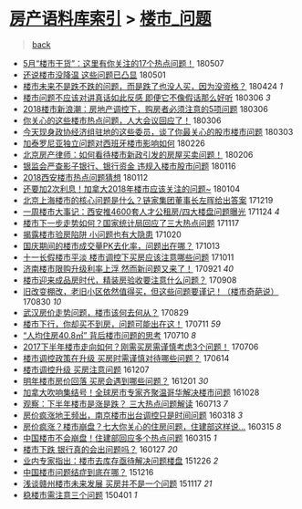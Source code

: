 [房产语料库索引](../../README.md)  > [楼市_问题](楼市_问题.md)
====
> [back](../README.md)

- [5月“楼市干货”：这里有你关注的17个热点问题！](http://jkwz.applinzi.com/ittc/7100375811041526794.html#5%E6%9C%88%E2%80%9C%E6%A5%BC%E5%B8%82%E5%B9%B2%E8%B4%A7%E2%80%9D%EF%BC%9A%E8%BF%99%E9%87%8C%E6%9C%89%E4%BD%A0%E5%85%B3%E6%B3%A8%E7%9A%8417%E4%B8%AA%E7%83%AD%E7%82%B9%E9%97%AE%E9%A2%98%EF%BC%81) 180507  
- [还说楼市没降温 这些问题已凸显](http://jkwz.applinzi.com/ittc/7098093274449576971.html#%E8%BF%98%E8%AF%B4%E6%A5%BC%E5%B8%82%E6%B2%A1%E9%99%8D%E6%B8%A9+%E8%BF%99%E4%BA%9B%E9%97%AE%E9%A2%98%E5%B7%B2%E5%87%B8%E6%98%BE) 180501  
- [楼市未来不是跌不跌的问题，而是跌了也没人买，因为没资格？](http://jkwz.applinzi.com/ittc/7095687006988534790.html#%E6%A5%BC%E5%B8%82%E6%9C%AA%E6%9D%A5%E4%B8%8D%E6%98%AF%E8%B7%8C%E4%B8%8D%E8%B7%8C%E7%9A%84%E9%97%AE%E9%A2%98%EF%BC%8C%E8%80%8C%E6%98%AF%E8%B7%8C%E4%BA%86%E4%B9%9F%E6%B2%A1%E4%BA%BA%E4%B9%B0%EF%BC%8C%E5%9B%A0%E4%B8%BA%E6%B2%A1%E8%B5%84%E6%A0%BC%EF%BC%9F) 180424 *1* 
- [楼市问题不应该对讲真话如此反感 即便它不像假话那么好听](http://jkwz.applinzi.com/ittc/7077454534781961226.html#%E6%A5%BC%E5%B8%82%E9%97%AE%E9%A2%98%E4%B8%8D%E5%BA%94%E8%AF%A5%E5%AF%B9%E8%AE%B2%E7%9C%9F%E8%AF%9D%E5%A6%82%E6%AD%A4%E5%8F%8D%E6%84%9F+%E5%8D%B3%E4%BE%BF%E5%AE%83%E4%B8%8D%E5%83%8F%E5%81%87%E8%AF%9D%E9%82%A3%E4%B9%88%E5%A5%BD%E5%90%AC) 180306 *3* 
- [2018楼市新浪潮：房地产调控下，购房者必须注意的5项问题](http://jkwz.applinzi.com/ittc/7077394623050023942.html#2018%E6%A5%BC%E5%B8%82%E6%96%B0%E6%B5%AA%E6%BD%AE%EF%BC%9A%E6%88%BF%E5%9C%B0%E4%BA%A7%E8%B0%83%E6%8E%A7%E4%B8%8B%EF%BC%8C%E8%B4%AD%E6%88%BF%E8%80%85%E5%BF%85%E9%A1%BB%E6%B3%A8%E6%84%8F%E7%9A%845%E9%A1%B9%E9%97%AE%E9%A2%98) 180306  
- [你关心的这些楼市热点问题，人大会议回应了！](http://jkwz.applinzi.com/ittc/7077302133844345872.html#%E4%BD%A0%E5%85%B3%E5%BF%83%E7%9A%84%E8%BF%99%E4%BA%9B%E6%A5%BC%E5%B8%82%E7%83%AD%E7%82%B9%E9%97%AE%E9%A2%98%EF%BC%8C%E4%BA%BA%E5%A4%A7%E4%BC%9A%E8%AE%AE%E5%9B%9E%E5%BA%94%E4%BA%86%EF%BC%81) 180306  
- [今天现身政协经济组驻地的这些委员，谈了你最关心的股市楼市问题](http://jkwz.applinzi.com/ittc/7076039669324448784.html#%E4%BB%8A%E5%A4%A9%E7%8E%B0%E8%BA%AB%E6%94%BF%E5%8D%8F%E7%BB%8F%E6%B5%8E%E7%BB%84%E9%A9%BB%E5%9C%B0%E7%9A%84%E8%BF%99%E4%BA%9B%E5%A7%94%E5%91%98%EF%BC%8C%E8%B0%88%E4%BA%86%E4%BD%A0%E6%9C%80%E5%85%B3%E5%BF%83%E7%9A%84%E8%82%A1%E5%B8%82%E6%A5%BC%E5%B8%82%E9%97%AE%E9%A2%98) 180303  
- [加泰罗尼亚独立问题对西班牙楼市影响如何](http://jkwz.applinzi.com/ittc/7074372091027915792.html#%E5%8A%A0%E6%B3%B0%E7%BD%97%E5%B0%BC%E4%BA%9A%E7%8B%AC%E7%AB%8B%E9%97%AE%E9%A2%98%E5%AF%B9%E8%A5%BF%E7%8F%AD%E7%89%99%E6%A5%BC%E5%B8%82%E5%BD%B1%E5%93%8D%E5%A6%82%E4%BD%95) 180226  
- [北京房产律师：如何看待楼市新政引发的房屋买卖问题！](http://jkwz.applinzi.com/ittc/7066905994997531664.html#%E5%8C%97%E4%BA%AC%E6%88%BF%E4%BA%A7%E5%BE%8B%E5%B8%88%EF%BC%9A%E5%A6%82%E4%BD%95%E7%9C%8B%E5%BE%85%E6%A5%BC%E5%B8%82%E6%96%B0%E6%94%BF%E5%BC%95%E5%8F%91%E7%9A%84%E6%88%BF%E5%B1%8B%E4%B9%B0%E5%8D%96%E9%97%AE%E9%A2%98%EF%BC%81) 180206  
- [银监会严查影子银行、银行资金 违规入楼市股市问题](http://jkwz.applinzi.com/ittc/7059066654179197962.html#%E9%93%B6%E7%9B%91%E4%BC%9A%E4%B8%A5%E6%9F%A5%E5%BD%B1%E5%AD%90%E9%93%B6%E8%A1%8C%E3%80%81%E9%93%B6%E8%A1%8C%E8%B5%84%E9%87%91+%E8%BF%9D%E8%A7%84%E5%85%A5%E6%A5%BC%E5%B8%82%E8%82%A1%E5%B8%82%E9%97%AE%E9%A2%98) 180116  
- [2018西安楼市热点问题猜想](http://jkwz.applinzi.com/ittc/7057648723834700811.html#2018%E8%A5%BF%E5%AE%89%E6%A5%BC%E5%B8%82%E7%83%AD%E7%82%B9%E9%97%AE%E9%A2%98%E7%8C%9C%E6%83%B3) 180112  
- [还要加2次利息！加拿大2018年楼市应该关注的问题~](http://jkwz.applinzi.com/ittc/7054697767631324171.html#%E8%BF%98%E8%A6%81%E5%8A%A02%E6%AC%A1%E5%88%A9%E6%81%AF%EF%BC%81%E5%8A%A0%E6%8B%BF%E5%A4%A72018%E5%B9%B4%E6%A5%BC%E5%B8%82%E5%BA%94%E8%AF%A5%E5%85%B3%E6%B3%A8%E7%9A%84%E9%97%AE%E9%A2%98%7E) 180104  
- [北京上海楼市的核心问题是什么？链家集团董事长左晖给出答案](http://jkwz.applinzi.com/ittc/7048726013448553488.html#%E5%8C%97%E4%BA%AC%E4%B8%8A%E6%B5%B7%E6%A5%BC%E5%B8%82%E7%9A%84%E6%A0%B8%E5%BF%83%E9%97%AE%E9%A2%98%E6%98%AF%E4%BB%80%E4%B9%88%EF%BC%9F%E9%93%BE%E5%AE%B6%E9%9B%86%E5%9B%A2%E8%91%A3%E4%BA%8B%E9%95%BF%E5%B7%A6%E6%99%96%E7%BB%99%E5%87%BA%E7%AD%94%E6%A1%88) 171219  
- [一周楼市大事记：西安推4600套人才公租房/四大楼盘问题曝光](http://jkwz.applinzi.com/ittc/7039607459205874704.html#%E4%B8%80%E5%91%A8%E6%A5%BC%E5%B8%82%E5%A4%A7%E4%BA%8B%E8%AE%B0%EF%BC%9A%E8%A5%BF%E5%AE%89%E6%8E%A84600%E5%A5%97%E4%BA%BA%E6%89%8D%E5%85%AC%E7%A7%9F%E6%88%BF%2F%E5%9B%9B%E5%A4%A7%E6%A5%BC%E7%9B%98%E9%97%AE%E9%A2%98%E6%9B%9D%E5%85%89) 171124 *4* 
- [楼市下一步走势如何？国家统计局回应了三大热点问题](http://jkwz.applinzi.com/ittc/7036804275378848785.html#%E6%A5%BC%E5%B8%82%E4%B8%8B%E4%B8%80%E6%AD%A5%E8%B5%B0%E5%8A%BF%E5%A6%82%E4%BD%95%EF%BC%9F%E5%9B%BD%E5%AE%B6%E7%BB%9F%E8%AE%A1%E5%B1%80%E5%9B%9E%E5%BA%94%E4%BA%86%E4%B8%89%E5%A4%A7%E7%83%AD%E7%82%B9%E9%97%AE%E9%A2%98) 171117  
- [揭露楼市验房陷阱 小问题也有大隐患](http://jkwz.applinzi.com/ittc/7026527610992067600.html#%E6%8F%AD%E9%9C%B2%E6%A5%BC%E5%B8%82%E9%AA%8C%E6%88%BF%E9%99%B7%E9%98%B1+%E5%B0%8F%E9%97%AE%E9%A2%98%E4%B9%9F%E6%9C%89%E5%A4%A7%E9%9A%90%E6%82%A3) 171020  
- [国庆期间的楼市成交量PK去化率，问题出在哪？](http://jkwz.applinzi.com/ittc/7023976911196390417.html#%E5%9B%BD%E5%BA%86%E6%9C%9F%E9%97%B4%E7%9A%84%E6%A5%BC%E5%B8%82%E6%88%90%E4%BA%A4%E9%87%8FPK%E5%8E%BB%E5%8C%96%E7%8E%87%EF%BC%8C%E9%97%AE%E9%A2%98%E5%87%BA%E5%9C%A8%E5%93%AA%EF%BC%9F) 171013  
- [十一长假楼市平淡 楼市调控下买房应该注意哪些问题](http://jkwz.applinzi.com/ittc/7023144793939641360.html#%E5%8D%81%E4%B8%80%E9%95%BF%E5%81%87%E6%A5%BC%E5%B8%82%E5%B9%B3%E6%B7%A1+%E6%A5%BC%E5%B8%82%E8%B0%83%E6%8E%A7%E4%B8%8B%E4%B9%B0%E6%88%BF%E5%BA%94%E8%AF%A5%E6%B3%A8%E6%84%8F%E5%93%AA%E4%BA%9B%E9%97%AE%E9%A2%98) 171011  
- [济南楼市限购升级利率上浮 然而新问题又来了！](http://jkwz.applinzi.com/ittc/7015743640335549456.html#%E6%B5%8E%E5%8D%97%E6%A5%BC%E5%B8%82%E9%99%90%E8%B4%AD%E5%8D%87%E7%BA%A7%E5%88%A9%E7%8E%87%E4%B8%8A%E6%B5%AE+%E7%84%B6%E8%80%8C%E6%96%B0%E9%97%AE%E9%A2%98%E5%8F%88%E6%9D%A5%E4%BA%86%EF%BC%81) 170921 *40* 
- [楼市迎来成品房时代，精装房验收要注意什么问题？](http://jkwz.applinzi.com/ittc/7010941991016465424.html#%E6%A5%BC%E5%B8%82%E8%BF%8E%E6%9D%A5%E6%88%90%E5%93%81%E6%88%BF%E6%97%B6%E4%BB%A3%EF%BC%8C%E7%B2%BE%E8%A3%85%E6%88%BF%E9%AA%8C%E6%94%B6%E8%A6%81%E6%B3%A8%E6%84%8F%E4%BB%80%E4%B9%88%E9%97%AE%E9%A2%98%EF%BC%9F) 170908  
- [旧改变棚改，老旧小区依然值得买，但这些问题要谨记！（楼市奇葩说）](http://jkwz.applinzi.com/ittc/7007648970615309328.html#%E6%97%A7%E6%94%B9%E5%8F%98%E6%A3%9A%E6%94%B9%EF%BC%8C%E8%80%81%E6%97%A7%E5%B0%8F%E5%8C%BA%E4%BE%9D%E7%84%B6%E5%80%BC%E5%BE%97%E4%B9%B0%EF%BC%8C%E4%BD%86%E8%BF%99%E4%BA%9B%E9%97%AE%E9%A2%98%E8%A6%81%E8%B0%A8%E8%AE%B0%EF%BC%81%EF%BC%88%E6%A5%BC%E5%B8%82%E5%A5%87%E8%91%A9%E8%AF%B4%EF%BC%89) 170830 *10* 
- [武汉房价走势问题，楼市该何去何从？](http://jkwz.applinzi.com/ittc/7007191232663782417.html#%E6%AD%A6%E6%B1%89%E6%88%BF%E4%BB%B7%E8%B5%B0%E5%8A%BF%E9%97%AE%E9%A2%98%EF%BC%8C%E6%A5%BC%E5%B8%82%E8%AF%A5%E4%BD%95%E5%8E%BB%E4%BD%95%E4%BB%8E%EF%BC%9F) 170829  
- [楼市下行，你却买不到房，问题可能出在这！](http://jkwz.applinzi.com/ittc/6989164059596162065.html#%E6%A5%BC%E5%B8%82%E4%B8%8B%E8%A1%8C%EF%BC%8C%E4%BD%A0%E5%8D%B4%E4%B9%B0%E4%B8%8D%E5%88%B0%E6%88%BF%EF%BC%8C%E9%97%AE%E9%A2%98%E5%8F%AF%E8%83%BD%E5%87%BA%E5%9C%A8%E8%BF%99%EF%BC%81) 170711 *59* 
- [“人均住房40.8㎡” 背后楼市问题的思考](http://jkwz.applinzi.com/ittc/6988671539422430224.html#%E2%80%9C%E4%BA%BA%E5%9D%87%E4%BD%8F%E6%88%BF40.8%E3%8E%A1%E2%80%9D+%E8%83%8C%E5%90%8E%E6%A5%BC%E5%B8%82%E9%97%AE%E9%A2%98%E7%9A%84%E6%80%9D%E8%80%83) 170710 *8* 
- [2017下半年楼市走向如何？刚需买房需谨慎考虑3个问题！](http://jkwz.applinzi.com/ittc/6987120589687751696.html#2017%E4%B8%8B%E5%8D%8A%E5%B9%B4%E6%A5%BC%E5%B8%82%E8%B5%B0%E5%90%91%E5%A6%82%E4%BD%95%EF%BC%9F%E5%88%9A%E9%9C%80%E4%B9%B0%E6%88%BF%E9%9C%80%E8%B0%A8%E6%85%8E%E8%80%83%E8%99%913%E4%B8%AA%E9%97%AE%E9%A2%98%EF%BC%81) 170706  
- [楼市调控政策在升级 买房时需谨慎对待哪些问题？](http://jkwz.applinzi.com/ittc/6978992564135789573.html#%E6%A5%BC%E5%B8%82%E8%B0%83%E6%8E%A7%E6%94%BF%E7%AD%96%E5%9C%A8%E5%8D%87%E7%BA%A7+%E4%B9%B0%E6%88%BF%E6%97%B6%E9%9C%80%E8%B0%A8%E6%85%8E%E5%AF%B9%E5%BE%85%E5%93%AA%E4%BA%9B%E9%97%AE%E9%A2%98%EF%BC%9F) 170614  
- [楼市调控升级 买房注意问题](http://jkwz.applinzi.com/ittc/6908945571233924100.html#%E6%A5%BC%E5%B8%82%E8%B0%83%E6%8E%A7%E5%8D%87%E7%BA%A7+%E4%B9%B0%E6%88%BF%E6%B3%A8%E6%84%8F%E9%97%AE%E9%A2%98) 161207  
- [明年楼市房价回落 买房会遇到哪些问题？](http://jkwz.applinzi.com/ittc/6906706117156930565.html#%E6%98%8E%E5%B9%B4%E6%A5%BC%E5%B8%82%E6%88%BF%E4%BB%B7%E5%9B%9E%E8%90%BD+%E4%B9%B0%E6%88%BF%E4%BC%9A%E9%81%87%E5%88%B0%E5%93%AA%E4%BA%9B%E9%97%AE%E9%A2%98%EF%BC%9F) 161201 *30* 
- [加拿大吹响集结号！全球房市专家齐聚温哥华解决楼市问题](http://jkwz.applinzi.com/ittc/6894000364663079941.html#%E5%8A%A0%E6%8B%BF%E5%A4%A7%E5%90%B9%E5%93%8D%E9%9B%86%E7%BB%93%E5%8F%B7%EF%BC%81%E5%85%A8%E7%90%83%E6%88%BF%E5%B8%82%E4%B8%93%E5%AE%B6%E9%BD%90%E8%81%9A%E6%B8%A9%E5%93%A5%E5%8D%8E%E8%A7%A3%E5%86%B3%E6%A5%BC%E5%B8%82%E9%97%AE%E9%A2%98) 161028  
- [观察：下半年楼市是涨是跌？ 三大热点问题解读](http://jkwz.applinzi.com/ittc/6854328911814722564.html#%E8%A7%82%E5%AF%9F%EF%BC%9A%E4%B8%8B%E5%8D%8A%E5%B9%B4%E6%A5%BC%E5%B8%82%E6%98%AF%E6%B6%A8%E6%98%AF%E8%B7%8C%EF%BC%9F+%E4%B8%89%E5%A4%A7%E7%83%AD%E7%82%B9%E9%97%AE%E9%A2%98%E8%A7%A3%E8%AF%BB) 160713 *7* 
- [房价疯涨地王频出，南京楼市出台调控只是时间问题](http://jkwz.applinzi.com/ittc/6810994672277128197.html#%E6%88%BF%E4%BB%B7%E7%96%AF%E6%B6%A8%E5%9C%B0%E7%8E%8B%E9%A2%91%E5%87%BA%EF%BC%8C%E5%8D%97%E4%BA%AC%E6%A5%BC%E5%B8%82%E5%87%BA%E5%8F%B0%E8%B0%83%E6%8E%A7%E5%8F%AA%E6%98%AF%E6%97%B6%E9%97%B4%E9%97%AE%E9%A2%98) 160318 *3* 
- [房价疯涨？楼市崩盘？七大你关心的住房问题，住建部这样说...](http://jkwz.applinzi.com/ittc/6809801908462027780.html#%E6%88%BF%E4%BB%B7%E7%96%AF%E6%B6%A8%EF%BC%9F%E6%A5%BC%E5%B8%82%E5%B4%A9%E7%9B%98%EF%BC%9F%E4%B8%83%E5%A4%A7%E4%BD%A0%E5%85%B3%E5%BF%83%E7%9A%84%E4%BD%8F%E6%88%BF%E9%97%AE%E9%A2%98%EF%BC%8C%E4%BD%8F%E5%BB%BA%E9%83%A8%E8%BF%99%E6%A0%B7%E8%AF%B4...) 160315 *8* 
- [中国楼市不会崩盘！住建部回应多个热点问题](http://jkwz.applinzi.com/ittc/6809797705559704581.html#%E4%B8%AD%E5%9B%BD%E6%A5%BC%E5%B8%82%E4%B8%8D%E4%BC%9A%E5%B4%A9%E7%9B%98%EF%BC%81%E4%BD%8F%E5%BB%BA%E9%83%A8%E5%9B%9E%E5%BA%94%E5%A4%9A%E4%B8%AA%E7%83%AD%E7%82%B9%E9%97%AE%E9%A2%98) 160315 *1* 
- [楼市下跌 银行真的会出问题吗？](http://jkwz.applinzi.com/ittc/6791899970902950916.html#%E6%A5%BC%E5%B8%82%E4%B8%8B%E8%B7%8C+%E9%93%B6%E8%A1%8C%E7%9C%9F%E7%9A%84%E4%BC%9A%E5%87%BA%E9%97%AE%E9%A2%98%E5%90%97%EF%BC%9F) 160127 *20* 
- [业内专家指出：楼市去库存亟待解决问题楼盘](http://jkwz.applinzi.com/ittc/6780050252132516869.html#%E4%B8%9A%E5%86%85%E4%B8%93%E5%AE%B6%E6%8C%87%E5%87%BA%EF%BC%9A%E6%A5%BC%E5%B8%82%E5%8E%BB%E5%BA%93%E5%AD%98%E4%BA%9F%E5%BE%85%E8%A7%A3%E5%86%B3%E9%97%AE%E9%A2%98%E6%A5%BC%E7%9B%98) 151226 *2* 
- [中国楼市问题结症到底在哪？](http://jkwz.applinzi.com/ittc/6776420435659064324.html#%E4%B8%AD%E5%9B%BD%E6%A5%BC%E5%B8%82%E9%97%AE%E9%A2%98%E7%BB%93%E7%97%87%E5%88%B0%E5%BA%95%E5%9C%A8%E5%93%AA%EF%BC%9F) 151216  
- [浅谈赣州楼市未来发展 买房并不是一个问题](http://jkwz.applinzi.com/ittc/6765596007027180549.html#%E6%B5%85%E8%B0%88%E8%B5%A3%E5%B7%9E%E6%A5%BC%E5%B8%82%E6%9C%AA%E6%9D%A5%E5%8F%91%E5%B1%95+%E4%B9%B0%E6%88%BF%E5%B9%B6%E4%B8%8D%E6%98%AF%E4%B8%80%E4%B8%AA%E9%97%AE%E9%A2%98) 151117 *21* 
- [稳楼市需注意三个问题](http://jkwz.applinzi.com/ittc/547650611401294944.html#%E7%A8%B3%E6%A5%BC%E5%B8%82%E9%9C%80%E6%B3%A8%E6%84%8F%E4%B8%89%E4%B8%AA%E9%97%AE%E9%A2%98) 150401 *1* 
